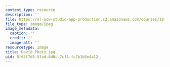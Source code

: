 ```yaml
---
content_type: resource
description: ''
file: https://ol-ocw-studio-app-production.s3.amazonaws.com/courses/18-03sc-differential-equations-fall-2011/8f63f7d55fad8d0c7cf4fc7b1b5e4a12_David_Photo.jpg
file_type: image/jpeg
image_metadata:
  caption: ''
  credit: ''
  image-alt: ''
resourcetype: Image
title: David_Photo.jpg
uid: 8f63f7d5-5fad-8d0c-7cf4-fc7b1b5e4a12
---
```

